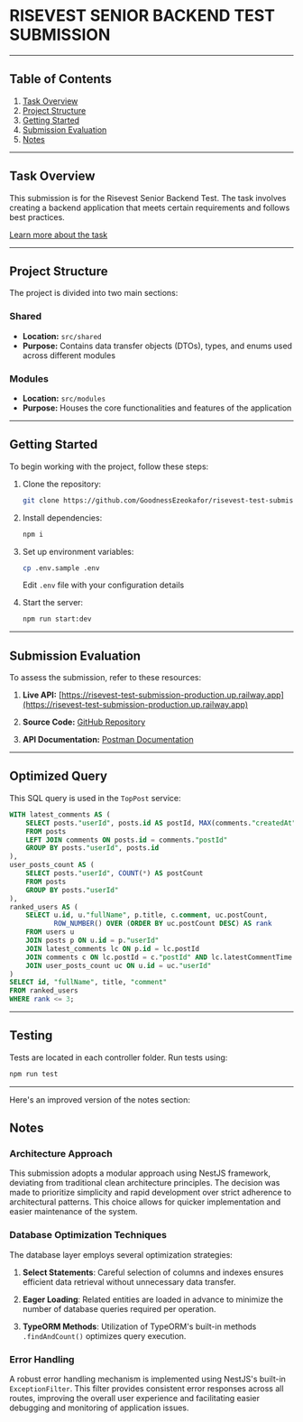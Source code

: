 
# RISEVEST SENIOR BACKEND TEST SUBMISSION

---

## Table of Contents
1. [Task Overview](#task-overview)
2. [Project Structure](#project-structure)
3. [Getting Started](#getting-started)
4. [Submission Evaluation](#submission-evaluation)
5. [Notes](#notes)

---

## Task Overview

This submission is for the Risevest Senior Backend Test. The task involves creating a backend application that meets certain requirements and follows best practices.

[Learn more about the task](https://github.com/risevest/senior-backend-test)

---

## Project Structure

The project is divided into two main sections:

### Shared

- **Location:** `src/shared`
- **Purpose:** Contains data transfer objects (DTOs), types, and enums used across different modules

### Modules

- **Location:** `src/modules`
- **Purpose:** Houses the core functionalities and features of the application

---

## Getting Started

To begin working with the project, follow these steps:

1. Clone the repository:
   ```bash
   git clone https://github.com/GoodnessEzeokafor/risevest-test-submission.git
   ```

2. Install dependencies:
   ```bash
   npm i
   ```

3. Set up environment variables:
   ```bash
   cp .env.sample .env
   ```
   Edit `.env` file with your configuration details

4. Start the server:
   ```bash
   npm run start:dev
   ```

---

## Submission Evaluation

To assess the submission, refer to these resources:

1. **Live API:** 
   [https://risevest-test-submission-production.up.railway.app](https://risevest-test-submission-production.up.railway.app)

2. **Source Code:**
   [GitHub Repository](https://github.com/GoodnessEzeokafor/risevest-test-submission)

3. **API Documentation:**
   [Postman Documentation](https://documenter.getpostman.com/view/24047717/2sA2xpU9fv)

---

## Optimized Query

This SQL query is used in the `TopPost` service:

```sql
WITH latest_comments AS (
    SELECT posts."userId", posts.id AS postId, MAX(comments."createdAt") AS latestCommentTime
    FROM posts
    LEFT JOIN comments ON posts.id = comments."postId"
    GROUP BY posts."userId", posts.id
),
user_posts_count AS (
    SELECT posts."userId", COUNT(*) AS postCount
    FROM posts
    GROUP BY posts."userId"
),
ranked_users AS (
    SELECT u.id, u."fullName", p.title, c.comment, uc.postCount,
           ROW_NUMBER() OVER (ORDER BY uc.postCount DESC) AS rank
    FROM users u
    JOIN posts p ON u.id = p."userId"
    JOIN latest_comments lc ON p.id = lc.postId
    JOIN comments c ON lc.postId = c."postId" AND lc.latestCommentTime = c."createdAt"
    JOIN user_posts_count uc ON u.id = uc."userId"
)
SELECT id, "fullName", title, "comment"
FROM ranked_users
WHERE rank <= 3;
```

---

## Testing

Tests are located in each controller folder. Run tests using:

```bash
npm run test
```

---

Here's an improved version of the notes section:

## Notes

### Architecture Approach

This submission adopts a modular approach using NestJS framework, deviating from traditional clean architecture principles. The decision was made to prioritize simplicity and rapid development over strict adherence to architectural patterns. This choice allows for quicker implementation and easier maintenance of the system.

### Database Optimization Techniques

The database layer employs several optimization strategies:

1. **Select Statements**: Careful selection of columns and indexes ensures efficient data retrieval without unnecessary data transfer.

2. **Eager Loading**: Related entities are loaded in advance to minimize the number of database queries required per operation.

3. **TypeORM Methods**: Utilization of TypeORM's built-in methods `.findAndCount()` optimizes query execution.

### Error Handling

A robust error handling mechanism is implemented using NestJS's built-in `ExceptionFilter`. This filter provides consistent error responses across all routes, improving the overall user experience and facilitating easier debugging and monitoring of application issues.
